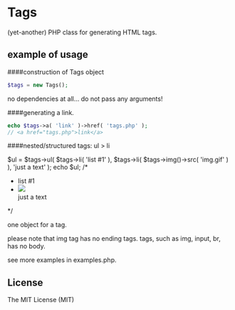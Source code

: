 Tags
====

(yet-another) PHP class for generating HTML tags.

example of usage
----------------

####construction of Tags object

```PHP
$tags = new Tags();
```

no dependencies at all... do not pass any arguments!

####generating a link.

```PHP
echo $tags->a( 'link' )->href( 'tags.php' );
// <a href="tags.php">link</a>
```

####nested/structured tags: ul > li

$ul = $tags->ul(
  $tags->li( 'list #1' ),
  $tags->li( $tags->img()->src( 'img.gif' ) ),
  'just a text'
);
echo $ul;
/*
<ul>
    <li>list #1</li>
    <li><img src="img.gif" /></li>
    just a text
</ul>
*/

one object for a tag.

please note that img tag has no ending tags.
tags, such as img, input, br, has no body.

see more examples in examples.php.


License
-------

The MIT License (MIT)